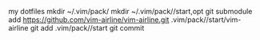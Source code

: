 my dotfiles
mkdir ~/.vim/pack/<key>
mkdir ~/.vim/pack/<key>/start,opt
git submodule add https://github.com/vim-airline/vim-airline.git .vim/pack/<key>/start/vim-airline
git add .vim/pack/<key>/start
git commit


